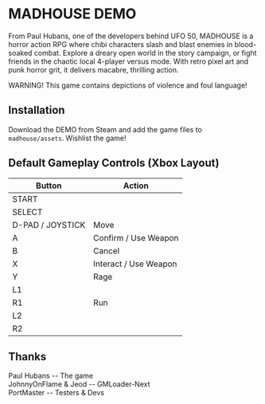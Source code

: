 # MADHOUSE DEMO
From Paul Hubans, one of the developers behind UFO 50, MADHOUSE is a horror action RPG where chibi characters slash and blast enemies in blood-soaked combat. Explore a dreary open world in the story campaign, or fight friends in the chaotic local 4-player versus mode. With retro pixel art and punk horror grit, it delivers macabre, thrilling action.

WARNING! This game contains depictions of violence and foul language!

## Installation
Download the DEMO from Steam and add the game files to `madhouse/assets`. Wishlist the game!

## Default Gameplay Controls (Xbox Layout)
| Button            | Action |
|--                 |--|
| START             | |
| SELECT            | |
| D-PAD / JOYSTICK  | Move |
| A                 | Confirm / Use Weapon |
| B                 | Cancel |
| X                 | Interact / Use Weapon |
| Y                 | Rage |
| L1                | |
| R1                | Run |
| L2                | |
| R2                | |

## Thanks
Paul Hubans -- The game  
JohnnyOnFlame & Jeod -- GMLoader-Next  
PortMaster -- Testers & Devs  